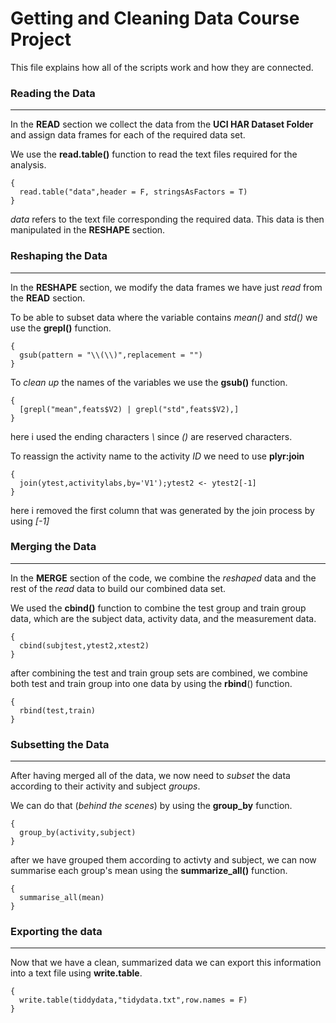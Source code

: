 # Getting and Cleaning Data Course Project
This file explains how all of the scripts work and how they are connected.

### Reading the Data

---

In the **READ** section we collect the data from the **UCI HAR Dataset Folder** and assign data frames for each of the required data set.

We use the **read.table()** function to read the text files required for the analysis.

```
{
  read.table("data",header = F, stringsAsFactors = T)
}
```

*data* refers to the text file corresponding the required data.
This data is then manipulated in the **RESHAPE** section.


### Reshaping the Data

---

In the **RESHAPE** section, we modify the data frames we have just *read* from the **READ** section.

To be able to subset data where the variable contains *mean()* and *std()* we use the **grepl()** function.

```
{
  gsub(pattern = "\\(\\)",replacement = "")
}
```
  
To *clean up* the names of the variables we use the **gsub()** function.

```
{
  [grepl("mean",feats$V2) | grepl("std",feats$V2),] 
}
```
here i used the ending characters *\\* since *()* are reserved characters.  

To reassign the activity name to the activity *ID* we need to use **plyr:join**
```
{
  join(ytest,activitylabs,by='V1');ytest2 <- ytest2[-1]
}
```
here i removed the first column that was generated by the join process by using *[-1]*

### Merging the Data

---

In the **MERGE** section of the code, we combine the *reshaped* data and the rest of the *read* data to build our combined data set.

We used the  **cbind()** function to combine the test group and train group data, which are the subject data, activity data, and the measurement data. 
```
{
  cbind(subjtest,ytest2,xtest2)
}
```
after combining the test and train group sets are combined, we combine both test and train group into one data by using the **rbind**() function.

```
{
  rbind(test,train)
}
```

### Subsetting the Data

---

After having merged all of the data, we now need to *subset* the data according to their activity and subject *groups*.

We can do that (*behind the scenes*) by using the **group_by** function.
```
{
  group_by(activity,subject)
}
```
after we have grouped them according to activty and subject, we can now summarise each group's mean using the **summarize_all()** function.
```
{
  summarise_all(mean)
}
```
### Exporting the data

---

Now that we have a clean, summarized data we can export this information into a text file using **write.table**.
```
{
  write.table(tiddydata,"tidydata.txt",row.names = F)
}
```
